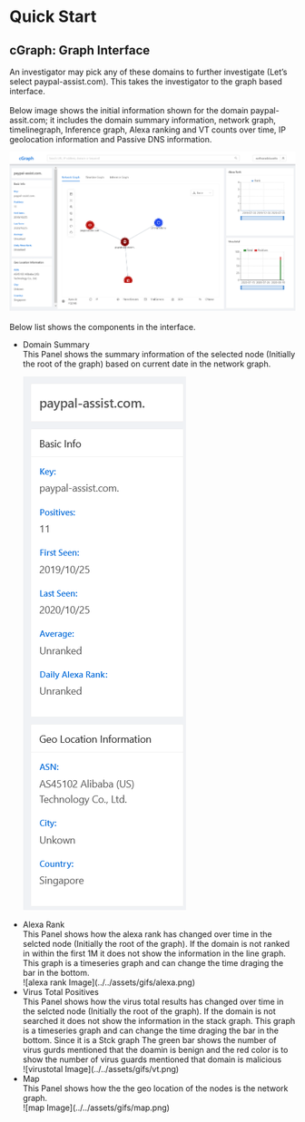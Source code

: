 # Quick Start

## cGraph: Graph Interface

An investigator may pick any of these domains to further investigate (Let’s select paypal-assist.com). This takes the investigator to the graph based interface.
<br /><br />
Below image shows the initial information shown for the domain paypal-assit.com; it includes the domain summary information, network graph, timelinegraph, Inference graph, Alexa ranking and VT counts over time, IP geolocation information and Passive DNS information. 

![Interface Image ](../../assets/gifs/interface.png)
<br /><br />
Below list  shows the components in the interface.<br />
<ul>
<li>Domain Summary <br /> 
This Panel shows the summary information of the selected node (Initially the root of the graph) based on current date in the network graph.

![NodeInfo Image ](../../assets/gifs/NodeInfo.png) </li>

<li>Alexa Rank <br />
This Panel shows how the alexa rank has changed over time in the selcted node (Initially the root of the graph). If the domain is not ranked in within the first 1M it does not show the information in the line graph. This graph is a timeseries graph and can change the time draging the bar in the bottom.
</li>
![alexa rank Image](../../assets/gifs/alexa.png)
<li>Virus Total Positives <br />
This Panel shows how the virus total results has changed over time in the selcted node (Initially the root of the graph). If the domain is not searched it does not show the information in the stack graph. This graph is a timeseries graph and can change the time draging the bar in the bottom. Since it is a Stck graph The green bar shows the number of virus gurds mentioned that the doamin is benign and the red color is to show the number of virus guards mentioned that domain is malicious

</li>
![virustotal Image](../../assets/gifs/vt.png)

<li>Map <br />
This Panel shows how the the geo location of the nodes is the network graph.
</li>
![map Image](../../assets/gifs/map.png)
</ul>
